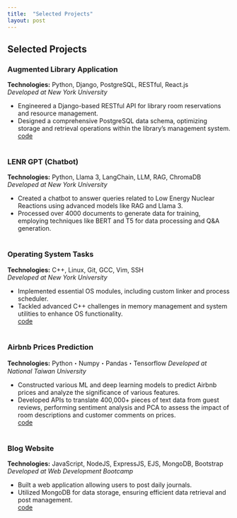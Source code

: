 ```yaml
---
title:  "Selected Projects"
layout: post
---
```


## Selected Projects

### **Augmented Library Application**
**Technologies:** Python, Django, PostgreSQL, RESTful, React.js  
_Developed at New York University_  
- Engineered a Django-based RESTful API for library room reservations and resource management.
- Designed a comprehensive PostgreSQL data schema, optimizing storage and retrieval operations within the library’s management system.  
[code](https://github.com/Tingshow-liu/NYUARLibrary)
<br><br>

### **LENR GPT (Chatbot)**
**Technologies:** Python, Llama 3, LangChain, LLM, RAG, ChromaDB  
_Developed at New York University_  
- Created a chatbot to answer queries related to Low Energy Nuclear Reactions using advanced models like RAG and Llama 3.
- Processed over 4000 documents to generate data for training, employing techniques like BERT and T5 for data processing and Q&A generation.
<br><br>

### **Operating System Tasks**
**Technologies:** C++, Linux, Git, GCC, Vim, SSH  
_Developed at New York University_  
- Implemented essential OS modules, including custom linker and process scheduler.
- Tackled advanced C++ challenges in memory management and system utilities to enhance OS functionality.  
[code](https://github.com/Tingshow-liu/OS-Tasks)
<br><br>

### **Airbnb Prices Prediction**
**Technologies:** Python・Numpy・Pandas・Tensorflow
_Developed at National Taiwan University_
- Constructed various ML and deep learning models to predict Airbnb prices and analyze the significance of various features.
- Developed APIs to translate 400,000+ pieces of text data from guest reviews, performing sentiment analysis and PCA to assess the impact of room descriptions and customer comments on prices.  
[code](https://github.com/Tingshow-liu/Hotal-price-prediction)
<br><br>

### **Blog Website**
**Technologies:** JavaScript, NodeJS, ExpressJS, EJS, MongoDB, Bootstrap  
_Developed at Web Development Bootcamp_  
- Built a web application allowing users to post daily journals.
- Utilized MongoDB for data storage, ensuring efficient data retrieval and post management.  
[code](https://github.com/Tingshow-liu/Blog-website)
